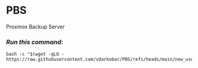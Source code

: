 # PBS
Proxmox Backup Server
  
### *Run this command*:
```
bash -c "$(wget -qLO - https://raw.githubusercontent.com/vdarkobar/PBS/refs/heads/main/new_user.sh)"
```
